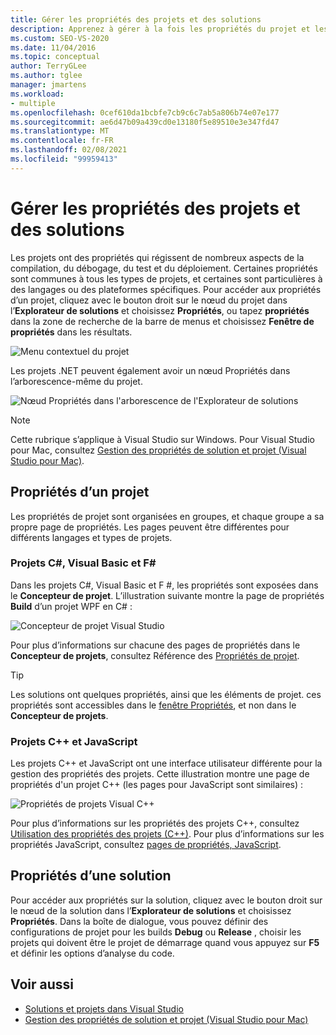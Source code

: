 ```yaml
---
title: Gérer les propriétés des projets et des solutions
description: Apprenez à gérer à la fois les propriétés du projet et les propriétés de la solution dans Visual Studio.
ms.custom: SEO-VS-2020
ms.date: 11/04/2016
ms.topic: conceptual
author: TerryGLee
ms.author: tglee
manager: jmartens
ms.workload:
- multiple
ms.openlocfilehash: 0cef610da1bcbfe7cb9c6c7ab5a806b74e07e177
ms.sourcegitcommit: ae6d47b09a439cd0e13180f5e89510e3e347fd47
ms.translationtype: MT
ms.contentlocale: fr-FR
ms.lasthandoff: 02/08/2021
ms.locfileid: "99959413"
---
```

# <a name="manage-project-and-solution-properties"></a>Gérer les propriétés des projets et des solutions

Les projets ont des propriétés qui régissent de nombreux aspects de la compilation, du débogage, du test et du déploiement. Certaines propriétés sont communes à tous les types de projets, et certaines sont particulières à des langages ou des plateformes spécifiques. Pour accéder aux propriétés d’un projet, cliquez avec le bouton droit sur le nœud du projet dans l’**Explorateur de solutions** et choisissez **Propriétés**, ou tapez **propriétés** dans la zone de recherche de la barre de menus et choisissez **Fenêtre de propriétés** dans les résultats.

![Menu contextuel du projet](../ide/media/vs2015_proj_prop_menu.gif)

Les projets .NET peuvent également avoir un nœud Propriétés dans l’arborescence-même du projet.

![Nœud Propriétés dans l'arborescence de l'Explorateur de solutions](../ide/media/vs2015_props_se.png)

> [!NOTE]
> Cette rubrique s’applique à Visual Studio sur Windows. Pour Visual Studio pour Mac, consultez [Gestion des propriétés de solution et projet (Visual Studio pour Mac)](/visualstudio/mac/managing-solutions-and-project-properties).

## <a name="project-properties"></a>Propriétés d’un projet

Les propriétés de projet sont organisées en groupes, et chaque groupe a sa propre page de propriétés. Les pages peuvent être différentes pour différents langages et types de projets.

### <a name="c-visual-basic-and-f-projects"></a>Projets C#, Visual Basic et F#

Dans les projets C#, Visual Basic et F #, les propriétés sont exposées dans le **Concepteur de projet**. L’illustration suivante montre la page de propriétés **Build** d’un projet WPF en C# :

![Concepteur de projet Visual Studio](../ide/media/vs2015_proppage_build.png)

Pour plus d’informations sur chacune des pages de propriétés dans le **Concepteur de projets**, consultez Référence des [Propriétés de projet](../ide/reference/project-properties-reference.md).

> [!TIP]
> Les solutions ont quelques propriétés, ainsi que les éléments de projet. ces propriétés sont accessibles dans le [fenêtre Propriétés](../ide/reference/properties-window.md), et non dans le **Concepteur de projets**.

### <a name="c-and-javascript-projects"></a>Projets C++ et JavaScript

Les projets C++ et JavaScript ont une interface utilisateur différente pour la gestion des propriétés des projets. Cette illustration montre une page de propriétés d'un projet C++ (les pages pour JavaScript sont similaires) :

![Propriétés de projets Visual C&#43;&#43;](../ide/media/vs2015_projprops_cpp.png)

Pour plus d’informations sur les propriétés des projets C++, consultez [Utilisation des propriétés des projets (C++)](/cpp/build/working-with-project-properties). Pour plus d’informations sur les propriétés JavaScript, consultez [pages de propriétés, JavaScript](../ide/reference/property-pages-javascript.md).

## <a name="solution-properties"></a>Propriétés d’une solution

Pour accéder aux propriétés sur la solution, cliquez avec le bouton droit sur le nœud de la solution dans l’**Explorateur de solutions** et choisissez **Propriétés**. Dans la boîte de dialogue, vous pouvez définir des configurations de projet pour les builds **Debug** ou **Release** , choisir les projets qui doivent être le projet de démarrage quand vous appuyez sur **F5** et définir les options d’analyse du code.

## <a name="see-also"></a>Voir aussi

- [Solutions et projets dans Visual Studio](../ide/solutions-and-projects-in-visual-studio.md)
- [Gestion des propriétés de solution et projet (Visual Studio pour Mac)](/visualstudio/mac/managing-solutions-and-project-properties)
